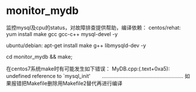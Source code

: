 # monitor_mydb
监控mysql及cpu的status，对故障排查提供帮助，编译依赖：
centos/rehat:
        yum install make gcc gcc-c++ mysql-devel -y

ubuntu/debian:
        apt-get install make g++ libmysqld-dev -y

cd monitor_mydb && make;

在centos7系统make时有可能发生如下错误：
        MyDB.cpp:(.text+0xa5): undefined reference to `mysql_init'
        .......................................................
如果报错把Makefile删除用Makefile2替代再进行编译
